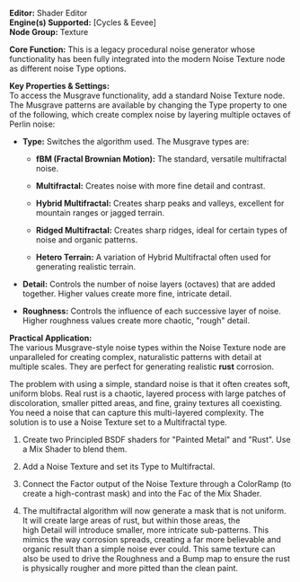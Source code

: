 **Editor:** Shader Editor  
**Engine(s) Supported:** [Cycles & Eevee]  
**Node Group:** Texture

**Core Function:** This is a legacy procedural noise generator whose functionality has been fully integrated into the modern Noise Texture node as different noise Type options.

**Key Properties & Settings:**  
To access the Musgrave functionality, add a standard Noise Texture node. The Musgrave patterns are available by changing the Type property to one of the following, which create complex noise by layering multiple octaves of Perlin noise:

- **Type:** Switches the algorithm used. The Musgrave types are:
    
    - **fBM (Fractal Brownian Motion):** The standard, versatile multifractal noise.
        
    - **Multifractal:** Creates noise with more fine detail and contrast.
        
    - **Hybrid Multifractal:** Creates sharp peaks and valleys, excellent for mountain ranges or jagged terrain.
        
    - **Ridged Multifractal:** Creates sharp ridges, ideal for certain types of noise and organic patterns.
        
    - **Hetero Terrain:** A variation of Hybrid Multifractal often used for generating realistic terrain.
        
- **Detail:** Controls the number of noise layers (octaves) that are added together. Higher values create more fine, intricate detail.
    
- **Roughness:** Controls the influence of each successive layer of noise. Higher roughness values create more chaotic, "rough" detail.
    

**Practical Application:**  
The various Musgrave-style noise types within the Noise Texture node are unparalleled for creating complex, naturalistic patterns with detail at multiple scales. They are perfect for generating realistic **rust** corrosion.

The problem with using a simple, standard noise is that it often creates soft, uniform blobs. Real rust is a chaotic, layered process with large patches of discoloration, smaller pitted areas, and fine, grainy textures all coexisting. You need a noise that can capture this multi-layered complexity. The solution is to use a Noise Texture set to a Multifractal type.

1. Create two Principled BSDF shaders for "Painted Metal" and "Rust". Use a Mix Shader to blend them.
    
2. Add a Noise Texture and set its Type to Multifractal.
    
3. Connect the Factor output of the Noise Texture through a ColorRamp (to create a high-contrast mask) and into the Fac of the Mix Shader.
    
4. The multifractal algorithm will now generate a mask that is not uniform. It will create large areas of rust, but within those areas, the high Detail will introduce smaller, more intricate sub-patterns. This mimics the way corrosion spreads, creating a far more believable and organic result than a simple noise ever could. This same texture can also be used to drive the Roughness and a Bump map to ensure the rust is physically rougher and more pitted than the clean paint.